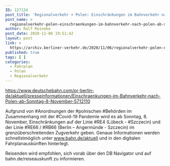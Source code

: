 ```yaml
---
ID: 127124
post_title: 'Regionalverkehr + Polen: Einschränkungen im Bahnverkehr nach Polen ab Sonntag, 8. November, aus Deutsche Bahn'
post_name: >
  regionalverkehr-polen-einschraenkungen-im-bahnverkehr-nach-polen-ab-sonntag-8-november-aus-deutsche-bahn
author: Ralf Reineke
post_date: 2020-11-06 19:51:42
layout: post
link: >
  https://archiv.berliner-verkehr.de/2020/11/06/regionalverkehr-polen-einschraenkungen-im-bahnverkehr-nach-polen-ab-sonntag-8-november-aus-deutsche-bahn/
published: true
tags: [ ]
categories:
  - Fahrplan
  - Polen
  - Regionalverkehr
---
```

https://www.deutschebahn.com/pr-berlin-de/aktuell/presseinformationen/Einschraenkungen-im-Bahnverkehr-nach-Polen-ab-Sonntag-8-November-5712110

Aufgrund von #Anordnungen der #polnischen #Behörden im Zusammenhang mit der #Covid-19 Pandemie wird es ab Sonntag, 8. November, Einschränkungen auf der Linie #RE4 (Lübeck - #Szczecin) und der Linie #RE66 / #RB66 (Berlin – Angermünde - Szczecin) im grenzüberschreitenden Zugverkehr geben. Genaue Informationen werden schnellstmöglich unter www.bahn.de/aktuell und in den digitalen Fahrplanauskünften hinterlegt.

Reisenden wird empfohlen, sich vorab über den DB Navigator und auf bahn.de/reiseauskunft zu informieren.